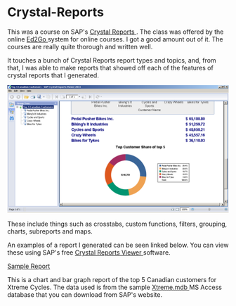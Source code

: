 # Crystal-Reports
 This was a course on SAP's [ Crystal Reports ](http://www.crystalreports.com/). The class was offered by the online [Ed2Go ](http://www.ed2go.com/) system for online courses. I got a good amount out of it. The courses are really quite thorough and written well. 

 It touches a bunch of Crystal Reports report types and topics, and, from that, I was able to make reports that showed off each of the features of crystal reports that I generated. 

![](chart.png)

 These include things such as crosstabs, custom functions, filters, grouping, charts, subreports and maps. 

 An examples of a report I generated can be seen linked below. You can view these using SAP's free [ Crystal Reports Viewer ](http://www.sap.com/solutions/sme/business-intelligence-crystal-solutions/sap-crystal-reports-viewer/index.epx) software. 

[ Sample Report ](chart.rpt)

This is a chart and bar graph report of the top 5 Canadian customers for Xtreme Cycles. The data used is from the sample [Xtreme.mdb ](https://smpdl.sap-ag.de/~sapidp/012002523100005852352008E/cr_xi_xtreme_rep_smpl_en.zip) MS Access database that you can download from SAP's website. 
